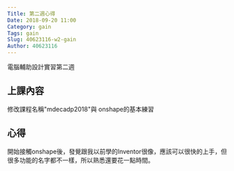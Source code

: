 ```yaml
---
Title: 第二週心得
Date: 2018-09-20 11:00
Category: gain
Tags: gain
Slug: 40623116-w2-gain
Author: 40623116
---
```


電腦輔助設計實習第二週

<!-- PELICAN_END_SUMMARY -->

上課內容
----
修改課程名稱"mdecadp2018"與 onshape的基本練習

心得
----
開始接觸onshape後，發覺跟我以前學的Inventor很像，應該可以很快的上手，但很多功能的名字都不一樣，所以熟悉還要花一點時間。

